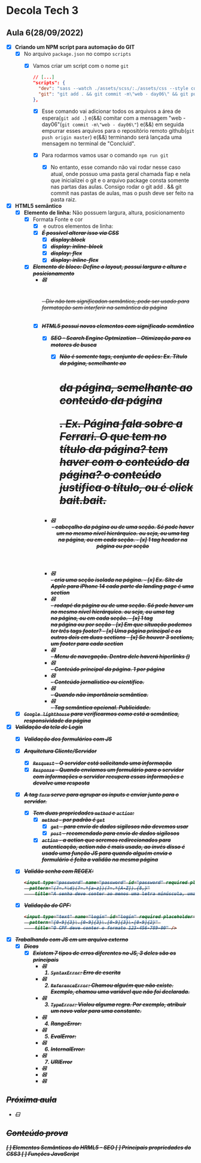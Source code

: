 # Decola Tech 3

## Aula 6(28/09/2022)

- [x] **Criando um NPM script para automação do GIT**
  - [x] No arquivo `package.json` no compo `scripts`
    - [x] Vamos criar um script com o nome `git`

      ``` JSON
      // [...]
      "scripts": {
        "dev": "sass --watch ./assets/scss/:./assets/css --style compressed --no-source-map",
        "git": "git add . && git commit -m\"web - day06\" && git push origin master && echo \"Concluid\" && npm run dev"
      },
      ```

      - [x] Esse comando vai adicionar todos os arquivos a área de espera(`git add .`) e(&&) comitar com a mensagem "web - day06"(`git commit -m\"web - day06\"`) e(&&) em seguida empurrar esses arquivos para o repositório remoto github(`git push origin master`) e(&&) terminando será lançada uma mensagem no terminal de "Concluid".

      - [x] Para rodarmos vamos usar o comando `npm run git`
        - [x] No entanto, esse comando não vai rodar nesse caso atual, onde possuo uma pasta geral chamada fiap e nela que inicializei o git e o arquivo package consta somente nas partas das aulas. Consigo rodar o git add . && git commit nas pastas de aulas, mas o push deve ser feito na pasta raiz.

- [x] **HTML5 semântico**
  - [x] **Elemento de linha:** Não possuem largura, altura, posicionamento
    - [x] Formata Fonte e cor
      - [x] <span> e <a> outros elementos de linha: <strong><i><s>
      - [x] É possível alterar isso via CSS
        - [x] display:block
        - [x] display: inline-block
        - [x] display: flex
        - [x] display: inline-flex

    - [x] **Elemento de bloco:** Define o layout, possui largura e altura e posicionamento
      - [x] <div> <p> <h1> <h6> - Div não tem significadon semântico, pode ser usado para formatação sem interferir na semântica da página
      - [x] HTML5 possui novos elementos com significado semântico
        - [x] SEO - Search Engine Optmization - Otimização para os motores de busca
          - [x] Não é somente tags, conjunto de ações: Ex. Título da página, semelhante ao <h1> da página, semelhante ao conteúdo da página <p>. Ex. Página fala sobre a Ferrari. O que tem no título da página? tem haver com o conteúdo da página? o conteúdo justifica o título, ou é click bait.bait.

        - [x] <header> - cabeçalho da página ou de uma seção. Só pode haver um no mesmo nível hierárquico. ou seja, ou uma tag <header> na página, ou em cada seção.
          - [x] 1 tag header na página ou por seção
        
        - [x] <section> - cria uma seção isolada na página.
          - [x] Ex. Site da Apple para iPhone 14 cada parte da landing page é uma section
        
        - [x] <footer> - rodapé da página ou de uma seção. Só pode haver um no mesmo nível hierárquico. ou seja, ou uma tag <footer> na página, ou em cada seção.
          - [x] 1 tag <footer> na página ou por seção
          - [x] Em que situação podemos ter três tags footer?
            - [x] Uma página principal e os outros dois em duas sections
            - [x] Se houver 3 sections, um footer para cada section

        - [x] <nav> - Menu de navegação. Dentro dele haverá hiperlinks (<a>)

        - [x] <main> - Conteúdo principal da página. 1 por página
        
        - [x] <article> - Conteúdo jornalístico ou científico.
        
        - [x] <div> - Quando não importância semântica.

        - [x] <aside> - Tag semântica opcional. Publicidade.
  
  - [x] `Google lighthouse` para verificarmos como está a semântica, responsividade da página

- [x] **Validação da tela de Login** 
  - [x] Validação dos formulários com JS

  - [x] Arquitetura Cliente/Servidor
    - [x] `Resquest` - O servidor está solicitando uma informação
    - [x] `Response` - Quando enviamos um formulário para o servidor com informações o servidor recupera essas informações e devolve uma resposta
  
  - [x] A tag `form` serve para agrupar os inputs e enviar junto para o servidor.
    - [x] Tem duas propriedades `method` e `action`:
      - [x] `method` - por padrão é `get`
        - [x] `get` - para envio de dados sigilosos não devemos usar
        - [x] `post` - recomendado para envio de dados sigilosos
      - [x] `action` - a action que seremos redirecionados para autenticação, action não é mais usado, ao invés disso é usado uma função JS para quando alguém envia o formulário é feita a validão na mesma página
  
  - [x] Validão senha com REGEX:
    
    ``` HTML
    <input type="password" name="password" id="password" required placeholder="Digite a senha" 
      pattern="(?=.*\d)(?=.*[a-z])(?=.*[A-Z]).{8,}"
        title="A senha deve conter ao menos uma letra minúscula, uma letra maiúscula, um número e pelo menos 8 caracteres" />
    ```

  - [x] Validação do CPF:
    
    ``` HTML
    <input type="text" name="login" id="login" required placeholder="Digite o CPF" 
      pattern="[0-9]{3}\.[0-9]{3}\.[0-9]{3}\-[0-9]{2}" 
        title="O CPF deve conter o formato 123-456-789-00" />
    ```

- [x] Trabalhando com JS em um arquivo externo
  - [x] Dicas
    - [x] Existem 7 tipos de erros diferentes no JS, 3 deles são os principais
      - [x] 1. `SyntaxError`: Erro de escrita
      - [x] 2. `ReferenceError`: Chamou alguém que não existe. Exemplo, chamou uma variável que não foi declarada.
      - [x] 3. `TypeError`: Violou alguma regra. Por exemplo, atribuir um novo valor para uma constante.
      - [x] 4. RangeError:
      - [x] 5. EvalError:
      - [x] 6. InternalError:
      - [x] 7. URIError

      - [x]
      - [x]
      - [x]


## Próxima aula

- [ ] 

## Conteúdo prova

[ ] Elementos Semânticos do HRML5 - SEO
[ ] Principais propriedades do CSS3
[ ] Funções JavaScript

